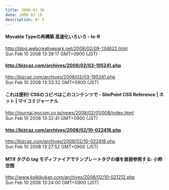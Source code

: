 ```yaml
---
title: 2008-02-10
date: 2008-02-10
description: B! 5
---
```


#### Movable Typeの再構築 高速化いろいろ - to-R
http://blog.webcreativepark.net/2008/02/09-134822.html<br>
Sun Feb 10 2008 13:39:17 GMT+0900 (JST)<br>


#### http://bizcaz.com/archives/2008/02/03-195241.php
http://bizcaz.com/archives/2008/02/03-195241.php<br>
Sun Feb 10 2008 13:33:32 GMT+0900 (JST)<br>


#### これは便利! CSSのコピペはこのコンテンツで - SitePoint CSS Reference | ネット | マイコミジャーナル
http://journal.mycom.co.jp/news/2008/02/01/008/index.html<br>
Sun Feb 10 2008 13:32:41 GMT+0900 (JST)<br>


#### http://bizcaz.com/archives/2008/02/10-022418.php
http://bizcaz.com/archives/2008/02/10-022418.php<br>
Sun Feb 10 2008 13:27:52 GMT+0900 (JST)<br>


#### MTIf タグの tag モディファイアでテンプレートタグの値を直接参照する: 小粋空間
http://www.koikikukan.com/archives/2008/02/10-021212.php<br>
Sun Feb 10 2008 13:24:00 GMT+0900 (JST)<br>


